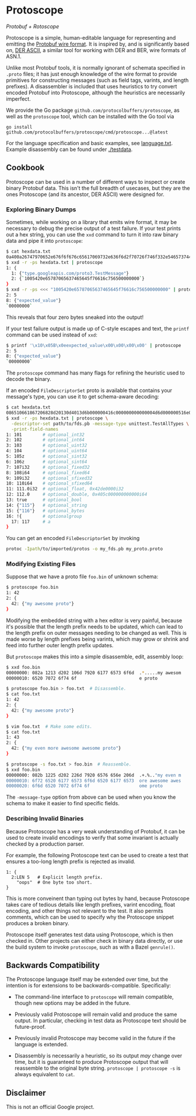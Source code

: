 # Protoscope

*Protobuf + Rotoscope*

Protoscope is a simple, human-editable language for representing and emitting
the [Protobuf wire format](https://developers.google.com/protocol-buffers/docs/encoding).
It is inspired by, and is significantly based on,
[DER ASCII](https://github.com/google/der-ascii), a similar tool for working with
DER and BER, wire formats of ASN.1.

Unlike most Protobuf tools, it is normally ignorant of schemata specified in `.proto`
files; it has just enough knowledge of the wire format to provide primitives for 
constructing messages (such as field tags, varints, and length prefixes). A disassembler
is included that uses heuristics to try convert encoded Protobuf into Protoscope,
although the heuristics are necessarily imperfect.

We provide the Go package `github.com/protocolbuffers/protoscope`, as well as the `protoscope`
tool, which can be installed with the Go tool via

    go install github.com/protocolbuffers/protoscope/cmd/protoscope...@latest

For the language specification and basic examples, see [language.txt](/language.txt).
Example disassembly can be found under [./testdata](/testdata).

## Cookbook

Protoscope can be used in a number of different ways to inspect or create binary Protobuf
data. This isn't the full breadth of usecases, but they are the ones Protoscope
(and its ancestor, DER ASCII) were designed for.

### Exploring Binary Dumps

Sometimes, while working on a library that emits wire format, it may be necessary to debug
the precise output of a test failure. If your test prints out a hex string, you can use
the `xxd` command to turn it into raw binary data and pipe it into `protoscope`:

```sh
$ cat hexdata.txt
0a400a26747970652e676f6f676c65617069732e636f6d2f70726f746f332e546573744d65737361676512161005420e65787065637465645f76616c756500000000
$ xxd -r -ps hexdata.txt | protoscope
1: {
  1: {"type.googleapis.com/proto3.TestMessage"}
  2: {`1005420e65787065637465645f76616c756500000000`}
}
$ xxd -r -ps <<< "1005420e65787065637465645f76616c756500000000" | protoscope
2: 5
8: {"expected_value"}
`00000000`
```

This reveals that four zero bytes sneaked into the output!

If your test failure output is made up of C-style escapes and text, the `printf` command
can be used instead of `xxd`:

```sh
$ printf '\x10\x05B\x0eexpected_value\x00\x00\x00\x00' | protoscope
2: 5
8: {"expected_value"}
`00000000`
```

The `protoscope` command has many flags for refining the heuristic used to decode the
binary.

If an encoded `FileDescriptorSet` proto is available that contains your message's type,
you can use it to get schema-aware decoding:

```sh
$ cat hexdata.txt
086510661867206828d20130d4013d6b000000416c000000000000004d6d000000516e000000000000005d0000de42610000000000005c40680172033131357a0331313683018801758401
$ xxd -r -ps hexdata.txt | protoscope \
  -descriptor-set path/to/fds.pb -message-type unittest.TestAllTypes \
  -print-field-names
1: 101        # optional_int32
2: 102        # optional_int64
3: 103        # optional_uint32
4: 104        # optional_uint64
5: 105z       # optional_sint32
6: 106z       # optional_sint64
7: 107i32     # optional_fixed32
8: 108i64     # optional_fixed64
9: 109i32     # optional_sfixed32
10: 110i64    # optional_sfixed64
11: 111.0i32  # optional_float, 0x42de0000i32
12: 112.0     # optional_double, 0x405c000000000000i64
13: true      # optional_bool
14: {"115"}   # optional_string
15: {"116"}   # optional_bytes
16: !{        # optionalgroup
  17: 117     # a
}
```

You can get an encoded `FileDescriptorSet` by invoking

```sh
protoc -Ipath/to/imported/protos -o my_fds.pb my_proto.proto
```

### Modifying Existing Files

Suppose that we have a proto file `foo.bin` of unknown schema:

```sh
$ protoscope foo.bin
1: 42
2: {
  42: {"my awesome proto"}
}
```

Modifying the embedded string with a hex editor is very painful, because it's possible that
the length prefix needs to be updated, which can lead to the length prefix on outer messages
needing to be changed as well. This is made worse by length prefixes being varints, which may
grow or shrink and feed into further outer length prefix updates.

But `protoscope` makes this into a simple disassemble, edit, assembly loop:

```sh
$ xxd foo.bin
00000000: 082a 1213 d202 106d 7920 6177 6573 6f6d  .*.....my awesom
00000010: 6520 7072 6f74 6f                        e proto

$ protoscope foo.bin > foo.txt  # Disassemble.
$ cat foo.txt
1: 42
2: {
  42: {"my awesome proto"}
}

$ vim foo.txt  # Make some edits.
$ cat foo.txt
1: 43
2: {
  42: {"my even more awesome awesome proto"}
}

$ protoscope -s foo.txt > foo.bin  # Reassemble.
$ xxd foo.bin
00000000: 082b 1225 d202 226d 7920 6576 656e 206d  .+.%.."my even m
00000010: 6f72 6520 6177 6573 6f6d 6520 6177 6573  ore awesome awes
00000020: 6f6d 6520 7072 6f74 6f                   ome proto
```

The `-message-type` option from above can be used when you know the schema to make it easier
to find specific fields.

### Describing Invalid Binaries

Because Protoscope has a very weak understanding of Protobuf, it can be used to create
invalid encodings to verify that some invariant is actually checked by a production parser.

For example, the following Protoscope text can be used to create a test that ensures
a too-long length prefix is rejected as invalid.

```
1: {
  2:LEN 5   # Explicit length prefix.
    "oops"  # One byte too short.
}
```

This is more conveinent than typing out bytes by hand, because Protoscope takes care of
tedious details like length prefixes, varint encoding, float encoding, and other things
not relevant to the test. It also permits comments, which can be used to specify why the
Protoscope snippet produces a broken binary.

Protoscope itself generates test data using Protoscope, which is then checked in. Other
projects can either check in binary data directly, or use the build system to invoke
`protoscope`, such as with a Bazel `genrule()`.

## Backwards Compatibility

The Protoscope language itself may be extended over time, but the intention is
for extensions to be backwards-compatible. Specifically:

* The command-line interface to `protoscope` will remain compatible, though new
  options may be added in the future.

* Previously valid Protoscope will remain valid and produce the same output.
  In particular, checking in test data as Protoscope text should be future-proof.

* Previously invalid Protoscope may become valid in the future if
  the language is extended.

* Disassembly is necessarily a heuristic, so its output *may* change over time,
  but it is guaranteed to produce Protoscope output that will reassemble to the
  original byte string. `protoscope | protoscope -s` is always equivalent to
  `cat`.

## Disclaimer

This is not an official Google project.
